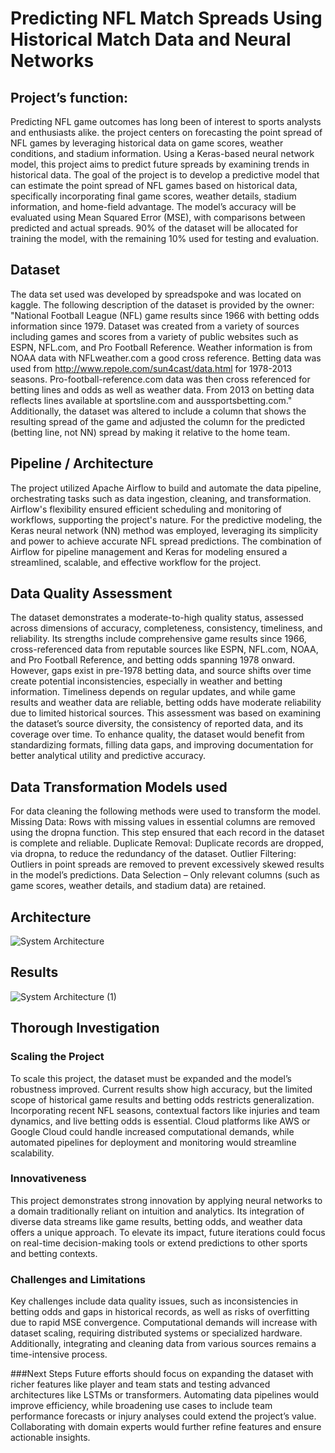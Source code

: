 # Predicting NFL Match Spreads Using Historical Match Data and Neural Networks

## Project’s function:
Predicting NFL game outcomes has long been of interest to sports analysts and enthusiasts alike. the project centers on forecasting the point spread of NFL games by leveraging historical data on game scores, weather conditions, and stadium information. Using a Keras-based neural network model, this project aims to predict future spreads by examining trends in historical data. The goal of the project is to develop a predictive model that can estimate the point spread of NFL games based on historical data, specifically incorporating final game scores, weather details, stadium information, and home-field advantage. The model’s accuracy will be evaluated using Mean Squared Error (MSE), with comparisons between predicted and actual spreads. 90\% of the dataset will be allocated for training the model, with the remaining 10\% used for testing and evaluation.

## Dataset
The data set used was developed by spreadspoke and was located on kaggle. The following description of the dataset is provided by the owner:
"National Football League (NFL) game results since 1966 with betting odds information since 1979. Dataset was created from a variety of sources including games and scores from a variety of public websites such as ESPN, NFL.com, and Pro Football Reference. Weather information is from NOAA data with NFLweather.com a good cross reference. Betting data was used from http://www.repole.com/sun4cast/data.html for 1978-2013 seasons. Pro-football-reference.com data was then cross referenced for betting lines and odds as well as weather data. From 2013 on betting data reflects lines available at sportsline.com and aussportsbetting.com."
Additionally, the dataset was altered to include a column that shows the resulting spread of the game and adjusted the column for the predicted (betting line, not NN) spread by making it relative to the home team.

## Pipeline / Architecture
The project utilized Apache Airflow to build and automate the data pipeline, orchestrating tasks such as data ingestion, cleaning, and transformation. Airflow's flexibility  ensured efficient scheduling and monitoring of workflows, supporting the project's nature. For the predictive modeling, the Keras neural network (NN) method was employed, leveraging its simplicity and power to achieve accurate NFL spread predictions. The combination of Airflow for pipeline management and Keras for modeling ensured a streamlined, scalable, and effective workflow for the project.

## Data Quality Assessment
The dataset demonstrates a moderate-to-high quality status, assessed across dimensions of accuracy, completeness, consistency, timeliness, and reliability. Its strengths include comprehensive game results since 1966, cross-referenced data from reputable sources like ESPN, NFL.com, NOAA, and Pro Football Reference, and betting odds spanning 1978 onward. However, gaps exist in pre-1978 betting data, and source shifts over time create potential inconsistencies, especially in weather and betting information. Timeliness depends on regular updates, and while game results and weather data are reliable, betting odds have moderate reliability due to limited historical sources. This assessment was based on examining the dataset’s source diversity, the consistency of reported data, and its coverage over time. To enhance quality, the dataset would benefit from standardizing formats, filling data gaps, and improving documentation for better analytical utility and predictive accuracy.


## Data Transformation Models used
For data cleaning the following methods were used to transform the model. 
  Missing Data: Rows with missing values in essential columns are removed using the dropna function. This step ensured that each record in the dataset is complete and reliable. 
  Duplicate Removal: Duplicate records are dropped, via dropna, to reduce the redundancy of the dataset. 
  Outlier Filtering: Outliers in point spreads are removed to prevent excessively skewed results in the model’s predictions.
  Data Selection – Only relevant columns (such as game scores, weather details, and stadium data) are retained.

## Architecture
![System Architecture](https://github.com/user-attachments/assets/f033b044-be98-47f4-a858-bb29c0b22cac)

## Results
![System Architecture (1)](https://github.com/user-attachments/assets/49b67375-3192-41a1-aa3f-5ce93714740d)


## Thorough Investigation
### Scaling the Project
To scale this project, the dataset must be expanded and the model’s robustness improved. Current results show high accuracy, but the limited scope of historical game results and betting odds restricts generalization. Incorporating recent NFL seasons, contextual factors like injuries and team dynamics, and live betting odds is essential. Cloud platforms like AWS or Google Cloud could handle increased computational demands, while automated pipelines for deployment and monitoring would streamline scalability.

### Innovativeness
This project demonstrates strong innovation by applying neural networks to a domain traditionally reliant on intuition and analytics. Its integration of diverse data streams like game results, betting odds, and weather data offers a unique approach. To elevate its impact, future iterations could focus on real-time decision-making tools or extend predictions to other sports and betting contexts.

### Challenges and Limitations
Key challenges include data quality issues, such as inconsistencies in betting odds and gaps in historical records, as well as risks of overfitting due to rapid MSE convergence. Computational demands will increase with dataset scaling, requiring distributed systems or specialized hardware. Additionally, integrating and cleaning data from various sources remains a time-intensive process.

###Next Steps
Future efforts should focus on expanding the dataset with richer features like player and team stats and testing advanced architectures like LSTMs or transformers. Automating data pipelines would improve efficiency, while broadening use cases to include team performance forecasts or injury analyses could extend the project’s value. Collaborating with domain experts would further refine features and ensure actionable insights.
